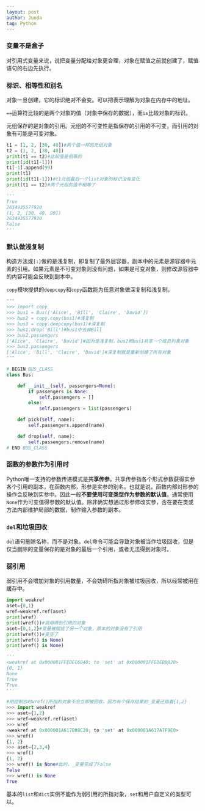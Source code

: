 ```yaml
---
layout: post
author: Junda
tag: Python
---
```


### 变量不是盒子

对引用式变量来说，说把变量分配给对象更合理，对象在赋值之前就创建了，赋值语句的右边先执行。

### 标识、相等性和别名

对象一旦创建，它的标识绝对不会变。可以把表示理解为对象在内存中的地址。

`==`运算符比较的是两个对象的值（对象中保存的数据），而`is`比较对象的标识。

元组保存的是对象的引用。元组的不可变性是指保存的引用的不可变，而引用的对象有可能是可变对象。

```python
t1 = (1, 2, [30, 40])#两个值一样的元组对象
t2 = (1, 2, [30, 40])
print(t1 == t2)#比较值是相等的
print(id(t1[-1]))
t1[-1].append(99)
print(t1)
print(id(t1[-1]))#t1元组最后一个list对象的标识没有变化
print(t1 == t2)#两个元组的值不相等了

'''
True
2634935577920
(1, 2, [30, 40, 99])
2634935577920
False
'''
```

### 默认做浅复制

构造方法或`[:]`做的是浅复制，即复制了最外层容器，副本中的元素是源容器中元素的引用。如果元素是不可变对象则没有问题，如果是可变对象，则修改源容器中的内容可能会反映到副本中。

`copy`模块提供的`deepcopy`和`copy`函数能为任意对象做深复制和浅复制。

```python
"""
>>> import copy
>>> bus1 = Bus(['Alice', 'Bill', 'Claire', 'David'])
>>> bus2 = copy.copy(bus1)#浅复制
>>> bus3 = copy.deepcopy(bus1)#深复制
>>> bus1.drop('Bill')#bus1中去掉Bill
>>> bus2.passengers
['Alice', 'Claire', 'David']#因为是浅复制，bus2和bus1共享一个成员列表对象
>>> bus3.passengers
['Alice', 'Bill', 'Claire', 'David']#深复制就是重新创建了所有对象
"""

# BEGIN BUS_CLASS
class Bus:

    def __init__(self, passengers=None):
        if passengers is None:
            self.passengers = []
        else:
            self.passengers = list(passengers)

    def pick(self, name):
        self.passengers.append(name)

    def drop(self, name):
        self.passengers.remove(name)
# END BUS_CLASS
```

### 函数的参数作为引用时

Python唯一支持的参数传递模式是**共享传参**。共享传参指各个形式参数获得实参各个引用的副本，在函数内部，形参是实参的别名。也就是说，函数内部对形参的操作会反映到实参中。因此一般**不要使用可变类型作为参数的默认值**，通常使用`None`作为可变值得参数的默认值。除非确实想通过形参修改实参，否在要在类或方法内部维护局部的数据，制作输入参数的副本。

### `del`和垃圾回收

`del`语句删除名称，而不是对象。`del`命令可能会导致对象被当作垃圾回收，但是仅当删除的变量保存的是对象的最后一个引用，或者无法得到对象时。

### 弱引用

弱引用不会增加对象的引用数量，不会妨碍所指对象被垃圾回收，所以经常被用在缓存中。

```python
import weakref
aset={0,1}
wref=weakref.ref(aset)
print(wref)
print(wref())#调用得到引用的对象
aset={0,1,2}#变量被赋给了另一个对象，原本的对象没有了引用
print(wref())#变空了
print(wref() is None)
print(wref() is None)

'''
<weakref at 0x000001FFEDEC6040; to 'set' at 0x000001FFEDEB8820>
{0, 1}
None
True
True
'''

#用控制台时wref()所指的对象不会立即被回收，因为有个保存结果的_变量还指着{1,2}
>>> import weakref
>>> aset={1,2}
>>> wref=weakref.ref(aset)
>>> wref
<weakref at 0x000001A617B08C20; to 'set' at 0x000001A617A7F9E0>
>>> wref()
{1, 2}
>>> aset={2,3,4}
>>> wref()
{1, 2}
>>> wref() is None#此时，_变量变成了False
False
>>> wref() is None
True
```

基本的`list`和`dict`实例不能作为弱引用的所指对象，`set`和用户自定义的类型可以。
